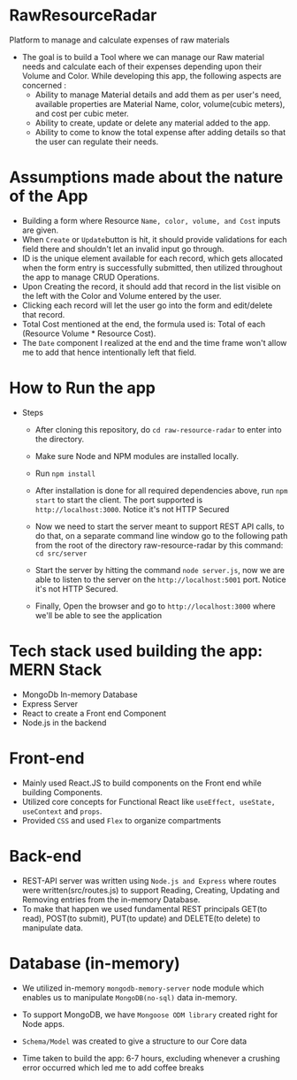 # RawResourceRadar
Platform to manage and calculate expenses of raw materials

* The goal is to build a Tool where we can manage our Raw material needs and calculate each of their expenses depending upon their Volume and Color. While developing this app, the following aspects are concerned : 
  * Ability to manage Material details and add them as per user's need, available properties are Material Name, color, volume(cubic meters), and cost per cubic meter.
  * Ability to create, update or delete any material added to the app.
  * Ability to come to know the total expense after adding details so that the user can regulate their needs.

# Assumptions made about the nature of the App
* Building a form where Resource `Name, color, volume, and Cost` inputs are given. 
* When `Create` or `Update`button is hit, it should provide validations for each field there and shouldn't let an invalid input go through.
* ID is the unique element available for each record, which gets allocated when the form entry is successfully submitted, then utilized throughout the app to manage CRUD Operations.
* Upon Creating the record, it should add that record in the list visible on the left with the Color and Volume entered by the user.
* Clicking each record will let the user go into the form and edit/delete that record.
* Total Cost mentioned at the end, the formula used is: Total of each (Resource Volume * Resource Cost). 
* The `Date` component I realized at the end and the time frame won't allow me to add that hence intentionally left that field.

# How to Run the app

* Steps
    * After cloning this repository, do `cd raw-resource-radar` to enter into the directory.
    * Make sure Node and NPM modules are installed locally.
    * Run `npm install`
    * After installation is done for all required dependencies above, run `npm start` to start the client. The port supported is `http://localhost:3000`. Notice it's not HTTP Secured
 
    * Now we need to start the server meant to support REST API calls, to do that, on a separate command line window go to the following path from the root of the directory raw-resource-radar by this command: `cd src/server`
    * Start the server by hitting the command `node server.js`, now we are able to listen to the server on the `http://localhost:5001` port.  Notice it's not HTTP Secured.
    * Finally, Open the browser and go to `http://localhost:3000` where we'll be able to see the application


# Tech stack used building the app: MERN Stack
 * MongoDb In-memory Database
 * Express Server
 * React to create a Front end Component
 * Node.js in the backend 

# Front-end
* Mainly used React.JS to build components on the Front end while building Components.
* Utilized core concepts for Functional React like `useEffect, useState, useContext` and `props`.
* Provided `CSS` and used `Flex` to organize compartments

# Back-end
* REST-API server was written using `Node.js and Express` where routes were written(src/routes.js) to support Reading, Creating, Updating and Removing entries from the in-memory Database.
* To make that happen we used fundamental REST principals GET(to read), POST(to submit), PUT(to update) and DELETE(to delete) to manipulate data. 

# Database (in-memory)
* We utilized in-memory `mongodb-memory-server` node module which enables us to manipulate `MongoDB(no-sql)` data in-memory.
* To support MongoDB, we have `Mongoose ODM library` created right for Node apps.
* `Schema/Model` was created to give a structure to our Core data


* Time taken to build the app: 6-7 hours, excluding whenever a crushing error occurred which led me to add coffee breaks

  
  

